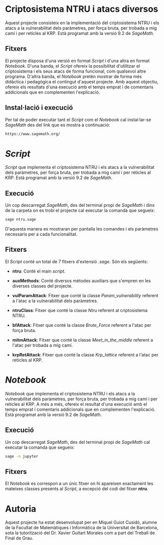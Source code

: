 # Criptosistema NTRU i atacs diversos

Aquest projecte consisteix en la implementació del criptosistema NTRU i els atacs a la vulnerabilitat dels paràmetres, per força bruta, per trobada a mig camí i per reticles al KRP. Està programat amb la versió 9.2 de *SageMath*.

## Fitxers

El projecte disposa d'una versió en format *Script* i d'una altra en format *Notebook*. D'una banda, el *Script* ofereix la possibilitat d'utilitzar el criptosistema i els seus atacs de forma funcional, com qualsevol altre programa. D'altra banda, el *Notebook* pretèn mostrar de forma més didàctica i pedagògica el contingut d'aquest projecte. Amb aquest objectiu, ofereix els resultats d'una execució amb el temps emprat i de comentaris addicionals que en complementen l'explicació.

## Instal·lació i execució

Per tal de poder executar tant el *Script* com el *Notebook* cal instal·lar-se *SageMath* des del link que es mostra a continuació:

```bash
https://www.sagemath.org/

```

# *Script*

*Script* que implementa el criptosistema NTRU i els atacs a la vulnerabilitat dels paràmetres, per força bruta, per trobada a mig camí i per reticles al KRP. Està programat amb la versió 9.2 de *SageMath*.

## Execució

Un cop descarregat *SageMath*, des del terminal propi de *SageMath* i dins de la carpeta on es trobi el projecte cal executar la comanda que segueix:

```bash
sage ntru.sage
```

D'aquesta manera es mostraran per pantalla les comandes i els paràmetres necessaris per a cada funcionalitat.

## Fitxers

El *Script* conté un total de 7 fitxers d'extensió *.sage*. Són els següents:

- **ntru**: Conté el main *script*.

- **auxMethods**: Conté diversos mètodes auxiliars que s'empren en les diverses classes del projecte.

- **vulParamAttack**: Fitxer que conté la classe *Param\_vulnerability* referent a l'atac a la vulnerabilitat dels paràmetres.

- **ntruClass**: Fitxer que conté la classe *Ntru* referent al criptosistema NTRU.

- **bfAttack**: Fitxer que conté la classe *Brute\_Force* referent a l'atac per força bruta.

- **mitmAttack**: Fitxer que conté la classe *Meet\_in\_the\_middle* referent a l'atac per trobada a mig camí.

- **krpRetAttack**: Fitxer que conté la classe *Krp\_lattice* referent a l'atac per reticles al KRP.

# *Notebook*

*Notebook* que implementa el criptosistema NTRU i els atacs a la vulnerabilitat dels paràmetres, per força bruta, per trobada a mig camí i per reticles al KRP. A més a més, ofereix el resultat d'una execució amb el temps emprat i comentaris addicionals que en complementen l'explicació. Està programat amb la versió 9.2 de *SageMath*.

## Execució

Un cop descarregat *SageMath*, des del terminal propi de *SageMath* cal executar la comanda que segueix:

```bash
sage -n jupyter
```

## Fitxers

El *Notebook* es correspon a un únic fitxer on hi apareixen exactament les mateixes classes presents al *Script*, a excepció del codi del fitxer **ntru**.

# Autoria

Aquest projecte ha estat desenvolupat per en Miquel Guiot Cusidó, alumne de la Facultat de Matemàtiques i Informàtica de la Universitat de Barcelona, sota la tutorització del Dr. Xavier Guitart Morales com a part del Treball de Final de Grau.
